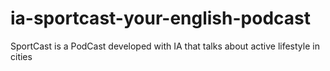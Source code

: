 # ia-sportcast-your-english-podcast
SportCast is a PodCast developed with IA that talks about active lifestyle in cities
